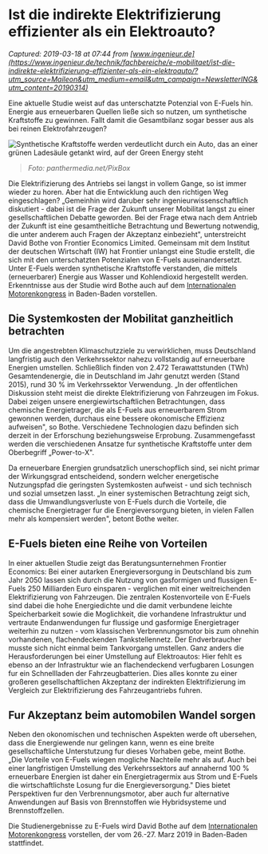 # Ist die indirekte Elektrifizierung effizienter als ein Elektroauto?

_Captured: 2019-03-18 at 07:44 from [www.ingenieur.de](https://www.ingenieur.de/technik/fachbereiche/e-mobilitaet/ist-die-indirekte-elektrifizierung-effizienter-als-ein-elektroauto/?utm_source=Maileon&utm_medium=email&utm_campaign=NewsletterING&utm_content=20190314)_

Eine aktuelle Studie weist auf das unterschatzte Potenzial von E-Fuels hin. Energie aus erneuerbaren Quellen ließe sich so nutzen, um synthetische Kraftstoffe zu gewinnen. Fallt damit die Gesamtbilanz sogar besser aus als bei reinen Elektrofahrzeugen?

![Synthetische Kraftstoffe werden verdeutlicht durch ein Auto, das an einer grünen Ladesäule getankt wird, auf der Green Energy steht](https://www.ingenieur.de/wp-content/uploads/2019/02/E-Fuels_B8126821_PixBox.jpg)

> _Foto: panthermedia.net/PixBox_

Die Elektrifizierung des Antriebs sei langst in vollem Gange, so ist immer wieder zu horen. Aber hat die Entwicklung auch den richtigen Weg eingeschlagen? „Gemeinhin wird daruber sehr ingenieurwissenschaftlich diskutiert - dabei ist die Frage der Zukunft unserer Mobilitat langst zu einer gesellschaftlichen Debatte geworden. Bei der Frage etwa nach dem Antrieb der Zukunft ist eine gesamtheitliche Betrachtung und Bewertung notwendig, die unter anderem auch Fragen der Akzeptanz einbezieht", unterstreicht David Bothe von Frontier Economics Limited. Gemeinsam mit dem Institut der deutschen Wirtschaft (IW) hat Frontier unlangst eine Studie erstellt, die sich mit den unterschatzten Potenzialen von E-Fuels auseinandersetzt. Unter E-Fuels werden synthetische Kraftstoffe verstanden, die mittels (erneuerbarer) Energie aus Wasser und Kohlendioxid hergestellt werden. Erkenntnisse aus der Studie wird Bothe auch auf dem [Internationalen Motorenkongress](https://www.vdi-wissensforum.de/motorenkongress/?utm_source=post_article&utm_medium=post_article&utm_campaign=01KO8026019&utm_content=post_article_ingenieur) in Baden-Baden vorstellen.

## Die Systemkosten der Mobilitat ganzheitlich betrachten

Um die angestrebten Klimaschutzziele zu verwirklichen, muss Deutschland langfristig auch den Verkehrssektor nahezu vollstandig auf erneuerbare Energien umstellen. Schließlich finden von 2.472 Terawattstunden (TWh) Gesamtendenergie, die in Deutschland im Jahr genutzt werden (Stand 2015), rund 30 % im Verkehrssektor Verwendung. „In der offentlichen Diskussion steht meist die direkte Elektrifizierung von Fahrzeugen im Fokus. Dabei zeigen unsere energiewirtschaftlichen Betrachtungen, dass chemische Energietrager, die als E-Fuels aus erneuerbarem Strom gewonnen werden, durchaus eine bessere okonomische Effizienz aufweisen", so Bothe. Verschiedene Technologien dazu befinden sich derzeit in der Erforschung beziehungsweise Erprobung. Zusammengefasst werden die verschiedenen Ansatze fur synthetische Kraftstoffe unter dem Oberbegriff „Power-to-X".

Da erneuerbare Energien grundsatzlich unerschopflich sind, sei nicht primar der Wirkungsgrad entscheidend, sondern welcher energetische Nutzungspfad die geringsten Systemkosten aufweist - und sich technisch und sozial umsetzen lasst. „In einer systemischen Betrachtung zeigt sich, dass die Umwandlungsverluste von E-Fuels durch die Vorteile, die chemische Energietrager fur die Energieversorgung bieten, in vielen Fallen mehr als kompensiert werden", betont Bothe weiter.

## E-Fuels bieten eine Reihe von Vorteilen

In einer aktuellen Studie zeigt das Beratungsunternehmen Frontier Economics: Bei einer autarken Energieversorgung in Deutschland bis zum Jahr 2050 lassen sich durch die Nutzung von gasformigen und flussigen E-Fuels 250 Milliarden Euro einsparen - verglichen mit einer weitreichenden Elektrifizierung von Fahrzeugen. Die zentralen Kostenvorteile von E-Fuels sind dabei die hohe Energiedichte und die damit verbundene leichte Speicherbarkeit sowie die Moglichkeit, die vorhandene Infrastruktur und vertraute Endanwendungen fur flussige und gasformige Energietrager weiterhin zu nutzen - vom klassischen Verbrennungsmotor bis zum ohnehin vorhandenen, flachendeckenden Tankstellennetz. Der Endverbraucher musste sich nicht einmal beim Tankvorgang umstellen. Ganz anders die Herausforderungen bei einer Umstellung auf Elektroautos: Hier fehlt es ebenso an der Infrastruktur wie an flachendeckend verfugbaren Losungen fur ein Schnellladen der Fahrzeugbatterien. Dies alles konnte zu einer großeren gesellschaftlichen Akzeptanz der indirekten Elektrifizierung im Vergleich zur Elektrifizierung des Fahrzeugantriebs fuhren.

## Fur Akzeptanz beim automobilen Wandel sorgen

Neben den okonomischen und technischen Aspekten werde oft ubersehen, dass die Energiewende nur gelingen kann, wenn es eine breite gesellschaftliche Unterstutzung fur dieses Vorhaben gebe, meint Bothe. „Die Vorteile von E-Fuels wiegen mogliche Nachteile mehr als auf. Auch bei einer langfristigen Umstellung des Verkehrssektors auf annahernd 100 % erneuerbare Energien ist daher ein Energietragermix aus Strom und E-Fuels die wirtschaftlichste Losung fur die Energieversorgung." Dies bietet Perspektiven fur den Verbrennungsmotor, aber auch fur alternative Anwendungen auf Basis von Brennstoffen wie Hybridsysteme und Brennstoffzellen.

Die Studienergebnisse zu E-Fuels wird David Bothe auf dem [Internationalen Motorenkongress](https://www.vdi-wissensforum.de/motorenkongress/?utm_source=post_article&utm_medium=post_article&utm_campaign=01KO8026019&utm_content=post_article_ingenieur) vorstellen, der vom 26.-27. Marz 2019 in Baden-Baden stattfindet.
